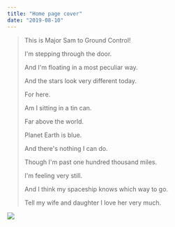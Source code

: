 ```yaml
---
title: "Home page cover"
date: "2019-08-10"
---
```


> This is Major Sam to Ground Control!
>
> I'm stepping through the door.
>
> And I'm floating in a most peculiar way.
>
> And the stars look very different today.
>
> For here.
>
> Am I sitting in a tin can.
>
> Far above the world.
>
> Planet Earth is blue.
>
> And there's nothing I can do.
>
> Though I'm past one hundred thousand miles.
>
> I'm feeling very still.
>
> And I think my spaceship knows which way to go.
>
> Tell my wife and daughter I love her very much.

![](./img/cover/cover-image.gif)


